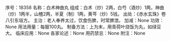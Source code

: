序号：18358
名称：白术神曲丸
组成：白术（炒）2两，白芍（酒炒）1两，神曲（炒）1两半，山楂2两，半夏（制）1两，黄芩（炒）5钱。
出处：《赤水玄珠》卷八引东垣方。
主治：老人奉养太过，饮食伤脾，时常脾泄。
加减：None
功效：None
用法用量：每服100丸。
制备方法：上为末，用青荷叶烧饭为丸，如绿豆大。
临床应用：None
各家论述：None
用药禁忌：None
附注：None
